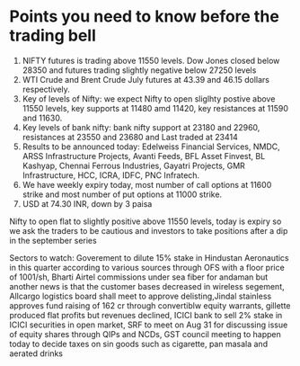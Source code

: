 # Points you need to know before the trading bell
1. NIFTY futures is trading above 11550 levels. Dow Jones closed below 28350 and futures trading slightly negative below 27250 levels
2. WTI Crude and Brent Crude July futures at 43.39 and 46.15 dollars respectively.
3. Key of levels of Nifty: we expect Nifty to open sliglhty postive above 11550 levels, key supports at 11480 amd 11420, key resistances at 11590 and 11630.
4. Key levels of bank nifty: bank nifty support at 23180 and 22960, resistances at 23550 and 23680 and Last traded at 23414
5. Results to be announced today: Edelweiss Financial Services, NMDC, ARSS Infrastructure Projects, Avanti Feeds, BFL Asset Finvest, BL Kashyap, Chennai Ferrous Industries, Gayatri Projects, GMR Infrastructure, HCC, ICRA, IDFC, PNC Infratech.
6. We have weekly expiry today, most number of call options at 11600 strike and most number of put options at 11000 strike.
7. USD at 74.30 INR, down by 3 paisa

Nifty to open flat to slightly positive above 11550 levels, today is expiry so we ask the traders to be cautious and investors to take positions after a dip in the september series

Sectors to watch: Goverement to dilute 15% stake in Hindustan Aeronautics in this quarter according to various sources through OFS with a floor price of 1001/sh, Bharti Airtel commissions under sea fiber for andaman but another news is that the customer bases decreased in wireless segement, Allcargo logistics board shall meet to approve delisting,Jindal stainless approves fund raising of 162 cr through convertiblw equity warrants, gillette produced flat profits but revenues declined, ICICI bank to sell 2% stake in ICICI securities in open market, SRF to meet on Aug 31 for discussing issue of equity shares through QIPs and NCDs, GST council meeting to happen today to decide taxes on sin goods such as cigarette, pan masala and aerated drinks
